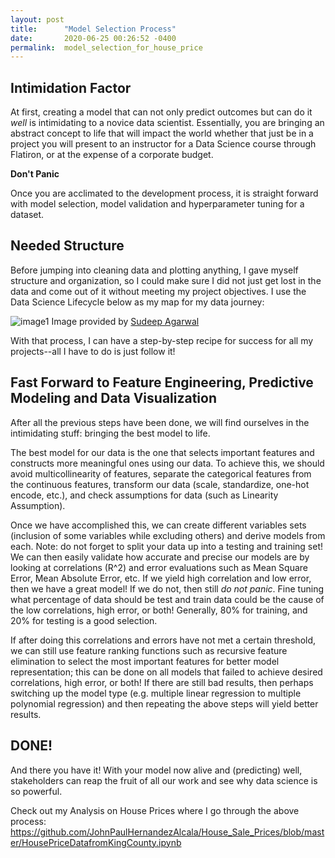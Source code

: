 ```yaml
---
layout: post
title:      "Model Selection Process"
date:       2020-06-25 00:26:52 -0400
permalink:  model_selection_for_house_price
---
```



## Intimidation Factor
At first, creating a model that can not only predict outcomes but can do it *well* is intimidating to a novice data scientist. Essentially, you are bringing an abstract concept to life that will impact the world whether that just be in a project you will present to an instructor for a Data Science course through Flatiron, or at the expense of a corporate budget.

**Don't Panic**

Once you are acclimated to the development process, it is straight forward with model selection, model validation and hyperparameter tuning for a dataset.

## Needed Structure
Before jumping into cleaning data and plotting anything, I gave myself structure and organization, so I could make sure I did not just get lost in the data and come out of it without meeting my project objectives. I use the Data Science Lifecycle below as my map for my data journey:

![image1](http://sudeep.co/images/post_images/2018-02-09-Understanding-the-Data-Science-Lifecycle/chart.png)
Image provided by [Sudeep Agarwal](http://sudeep.co/data-science/Understanding-the-Data-Science-Lifecycle/)

With that process, I can have a step-by-step recipe for success for all my projects--all I have to do is just follow it!

## Fast Forward to Feature Engineering, Predictive Modeling and Data Visualization
After all the previous steps have been done, we will find ourselves in the intimidating stuff:  bringing the best model to life.

The best model for our data is the one that selects important features and constructs more meaningful ones using our data. To achieve this, we should avoid multicollinearity of features, separate the categorical features from the continuous features, transform our data (scale, standardize, one-hot encode, etc.), and check assumptions for data (such as Linearity Assumption). 

Once we have accomplished this, we can create different variables sets (inclusion of some variables while excluding others) and derive models from each. Note: do not forget to split your data up into a testing and training set! 
We can then easily validate how accurate and precise our models are by looking at correlations (R^2) and error evaluations such as Mean Square Error, Mean Absolute Error, etc. If we yield high correlation and low error, then we have a great model! If we do not, then still *do not panic*. Fine tuning what percentage of data should be test and train data could be the cause of the low correlations, high error, or both! Generally, 80% for training, and 20% for testing is a good selection.

If after doing this correlations and errors have not met a certain threshold, we can still use feature ranking functions such as recursive feature elimination to select the most important features for better model representation; this can be done on all models that failed to achieve desired correlations, high error, or both!
If there are still bad results, then perhaps switching up the model type (e.g. multiple linear regression to multiple polynomial regression) and then repeating the above steps will yield better results.

## DONE!
And there you have it!
With your model now alive and (predicting) well, stakeholders can reap the fruit of all our work and see why data science is so powerful.

Check out my Analysis on House Prices where I go through the above process: https://github.com/JohnPaulHernandezAlcala/House_Sale_Prices/blob/master/HousePriceDatafromKingCounty.ipynb

